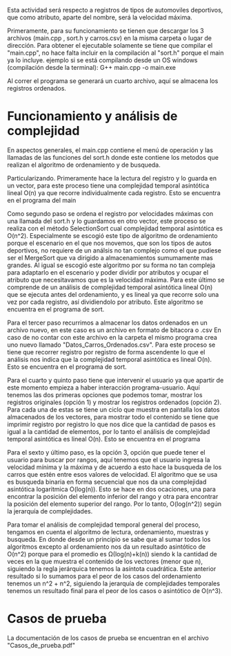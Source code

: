 Esta actividad será respecto a registros de tipos de automoviles deportivos, que como atributo, aparte del nombre, será la velocidad máxima.

Primeramente, para su funcionamiento se tienen que descargar los 3 archivos (main.cpp , sort.h y carros.csv) en la misma carpeta o lugar de dirección.
Para obtener el ejecutable solamente se tiene que compilar el "main.cpp", no hace falta incluir en la compilación al "sort.h" porque el main ya lo incluye.
ejemplo si se está compilando desde un OS windows (compilación desde la terminal): G++ main.cpp -o main.exe

Al correr el programa se generará un cuarto archivo, aquí se almacena los registros ordenados.

# Funcionamiento y análisis de complejidad

En aspectos generales, el main.cpp contiene el menú de operación y las llamadas de las funciones del sort.h donde este contiene los metodos que realizan el algoritmo de ordenamiento y de busqueda.

Particularizando. Primeramente hace la lectura del registro y lo guarda en un vector, para este proceso tiene una complejidad temporal asíntótica lineal O(n) ya que recorre individualmente cada registro. Esto se encuentra en el programa del main

Como segundo paso se ordena el registro por velocidades máximas con una llamada del sort.h y lo guardamos en otro vector, este proceso se realiza con el método SelectionSort cual complejidad temporal asintótica es O(n^2). Especialmente se escogió este tipo de algoritmo de ordenamiento porque el escenario en el que nos movemos, que son los tipos de autos deportivos, no requiere de un análsis no tan complejo como el que pudiese ser el MergeSort que va dirigido a almacenamientos sumumamente mas grandes. Al igual se escogió este algoritmo por su forma no tan compleja para adaptarlo en el escenario y poder dividir por atributos y ocupar el atributo que necesitavamos que es la velocidad máxima. Para este último se comprende de un análisis de complejidad temporal asintótica lineal O(n) que se ejecuta antes del ordenamiento, y es lineal ya que recorre solo una vez por cada registro, así dividiendolo por atributo. Este algoritmo se encuentra en el programa de sort.

Para el tercer paso recurrimos a almacenar los datos ordenados en un archivo nuevo, en este caso es un archivo en formato de bitacora o .csv 
En caso de no contar con este archivo en la carpeta el mismo programa crea uno nuevo llamado "Datos_Carros_Ordenados.csv". Para este proceso se tiene que recorrer registro por registro de forma ascendente lo que el análisis nos indica que la complejidad temporal asintótica es lineal O(n). Esto se encuentra en el programa de sort.

Para el cuarto y quinto paso tiene que intervenir el usuario ya que apartir de este momento empieza a haber interacción programa-usuario. Aquí tenemos las dos primeras opciones que podemos tomar, mostrar los registros originales (opción 1) y mostrar los registros ordenados (opción 2). Para cada una de estas se tiene un ciclo que muestra en pantalla los datos almacenados de los vectores, para mostrar todo el contenido se tiene que imprimir registro por registro lo que nos dice que la cantidad de pasos es igual a la cantidad de elementos, por lo tanto el análisis de complejidad temporal asintótica es lineal O(n). Esto se encuentra en el programa 

Para el sexto y último paso, es la opción 3, opción que puede tener el usuario para buscar por rangos, aquí tenemos que el usuario ingresa la velocidad mínima y la máxima y de acuerdo a esto hace la busqueda de los carros que estén entre esos valores de velocidad. El algoritmo que se usa es busqueda binaria en forma secuencial que nos da una complejidad asintótica logaritmica O(log(n)). Esto se hace en dos ocaciones, una para encontrar la posición del elemento inferior del rango y otra para encontrar la posición del elemento superior del rango. Por lo tanto, O(log(n^2)) según la jerarquía de complejidades.

Para tomar el análisis de complejidad temporal general del proceso, tengamos en cuenta el algoritmo de lectura, ordenamiento, muestras y busqueda. En donde desde un principio se sabe que al sumar todos los algoritmos excepto al ordenamiento nos da un resultado asintótico de O(n^2) porque para el promedio es Ω(log(n)+k(n)) siendo k la cantidad de veces en la que muestra el contenido de los vectores (menor que n), siguiendo la regla jerárquica tenemos la asíntota cuadrática. Este anterior resultado si lo sumamos para el peor de los casos del ordenamiento tenemos un n^2 + n^2, siguiendo la jerarquía de complejidades temporales tenemos un resultado final para el peor de los casos o asintótico de O(n^3).

# Casos de prueba

La documentación de los casos de prueba se encuentran en el archivo "Casos_de_prueba.pdf"
